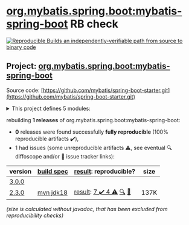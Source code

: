 [org.mybatis.spring.boot:mybatis-spring-boot](https://search.maven.org/artifact/org.mybatis.spring.boot/mybatis-spring-boot/) RB check
=======

[![Reproducible Builds](https://reproducible-builds.org/images/logos/rb.svg) an independently-verifiable path from source to binary code](https://reproducible-builds.org/)

## Project: [org.mybatis.spring.boot:mybatis-spring-boot](https://search.maven.org/artifact/org.mybatis.spring.boot/mybatis-spring-boot/)

Source code: [https://github.com/mybatis/spring-boot-starter.git](https://github.com/mybatis/spring-boot-starter.git)

<details><summary>This project defines 5 modules:</summary>

* [org.mybatis.spring.boot:mybatis-spring-boot](https://search.maven.org/artifact/org.mybatis.spring.boot/mybatis-spring-boot/)
* [org.mybatis.spring.boot:mybatis-spring-boot-autoconfigure](https://search.maven.org/artifact/org.mybatis.spring.boot/mybatis-spring-boot-autoconfigure/)
* [org.mybatis.spring.boot:mybatis-spring-boot-starter](https://search.maven.org/artifact/org.mybatis.spring.boot/mybatis-spring-boot-starter/)
* [org.mybatis.spring.boot:mybatis-spring-boot-starter-test](https://search.maven.org/artifact/org.mybatis.spring.boot/mybatis-spring-boot-starter-test/)
* [org.mybatis.spring.boot:mybatis-spring-boot-test-autoconfigure](https://search.maven.org/artifact/org.mybatis.spring.boot/mybatis-spring-boot-test-autoconfigure/)
</details>

rebuilding **1 releases** of org.mybatis.spring.boot:mybatis-spring-boot:
- **0** releases were found successfully **fully reproducible** (100% reproducible artifacts :heavy_check_mark:),
- 1 had issues (some unreproducible artifacts :warning:, see eventual :mag: diffoscope and/or :memo: issue tracker links):

| version | [build spec](/BUILDSPEC.md) | [result](https://reproducible-builds.org/docs/jvm/): reproducible? | size |
| -- | --------- | ------ | -- |
| [3.0.0](https://search.maven.org/artifact/org.mybatis.spring.boot/mybatis-spring-boot/3.0.0/pom) | | | |
| [2.3.0](https://search.maven.org/artifact/org.mybatis.spring.boot/mybatis-spring-boot/2.3.0/pom) | [mvn jdk18](mybatis-spring-boot-2.3.0.buildspec) | [result](mybatis-spring-boot-2.3.0.buildinfo): [7 :heavy_check_mark:  4 :warning:](mybatis-spring-boot-2.3.0.buildcompare) [:mag:](mybatis-spring-boot-2.3.0.diffoscope) [:memo:](https://github.com/mybatis/spring-boot-starter/pull/759) | 137K |

<i>(size is calculated without javadoc, that has been excluded from reproducibility checks)</i>
